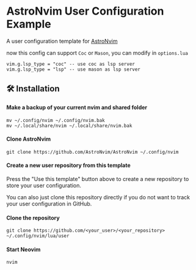 # AstroNvim User Configuration Example

A user configuration template for [AstroNvim](https://github.com/AstroNvim/AstroNvim)

now this config can support `Coc` or `Mason`, you can modify in `options.lua`

```
vim.g.lsp_type = "coc" -- use coc as lsp server
vim.g.lsp_type = "lsp" -- use mason as lsp server
```

## 🛠️ Installation

#### Make a backup of your current nvim and shared folder

```shell
mv ~/.config/nvim ~/.config/nvim.bak
mv ~/.local/share/nvim ~/.local/share/nvim.bak
```

#### Clone AstroNvim

```shell
git clone https://github.com/AstroNvim/AstroNvim ~/.config/nvim
```

#### Create a new user repository from this template

Press the "Use this template" button above to create a new repository to store your user configuration.

You can also just clone this repository directly if you do not want to track your user configuration in GitHub.

#### Clone the repository

```shell
git clone https://github.com/<your_user>/<your_repository> ~/.config/nvim/lua/user
```

#### Start Neovim

```shell
nvim
```
